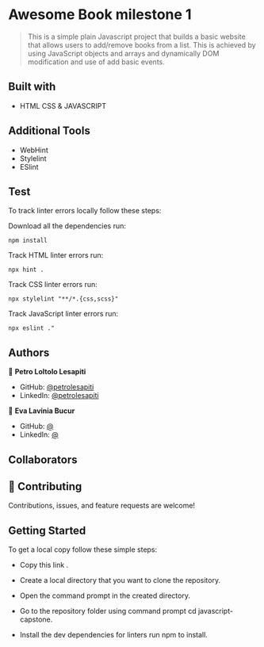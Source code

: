 # Awesome Book milestone 1

> This is a simple plain Javascript project that builds a basic website that allows users to add/remove books from a list. This is achieved by using JavaScript objects and arrays and dynamically DOM modification and use of add basic events.

## Built with

- HTML CSS & JAVASCRIPT

## Additional Tools

- WebHint
- Stylelint
- ESlint

## Test

To track linter errors locally follow these steps:

Download all the dependencies run:

```
npm install
```

Track HTML linter errors run:

```
npx hint .
```

Track CSS linter errors run:

```
npx stylelint "**/*.{css,scss}"
```

Track JavaScript linter errors run:

```
npx eslint ."
```

## Authors

👤 **Petro Loltolo Lesapiti**

- GitHub: [@petrolesapiti](https://github.com/Loltolo-Lesapiti)
- LinkedIn: [@petrolesapiti](https://www.linkedin.com/in/petrolesapitiloltolo/)

👤 **Eva Lavinia Bucur**

- GitHub: [@](https://github.com/)
- LinkedIn: [@](https://www.linkedin.com//)

## Collaborators

## 🤝 Contributing

Contributions, issues, and feature requests are welcome!

## Getting Started

To get a local copy follow these simple steps:

- Copy this link .

- Create a local directory that you want to clone the repository.

- Open the command prompt in the created directory.

- Go to the repository folder using command prompt cd javascript-capstone.

- Install the dev dependencies for linters run npm to install.

